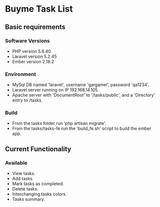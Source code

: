 # Buyme Task List

## Basic requirements
### Software Versions
* PHP version 5.6.40
* Laravel version 5.2.45
* Ember version 2.18.2

### Environment
* MySql DB named 'laravel', username 'gargamel', password 'qa1234'.
* Laravel server running on IP 192.168.14.105.
* Apache server with 'DocumentRoot' to '/tasks/public', and a 'Directory' entry to /tasks.

### Build
* From the tasks folder run 'php artisan migrate'.
* From the tasks/tasks-fe run the 'build_fe.sh' script to build the ember app.

## Current Functionality
### Available
* View tasks.
* Add tasks.
* Mark tasks as completed.
* Delete tasks.
* Interchanging tasks colors.
* Tasks summary.